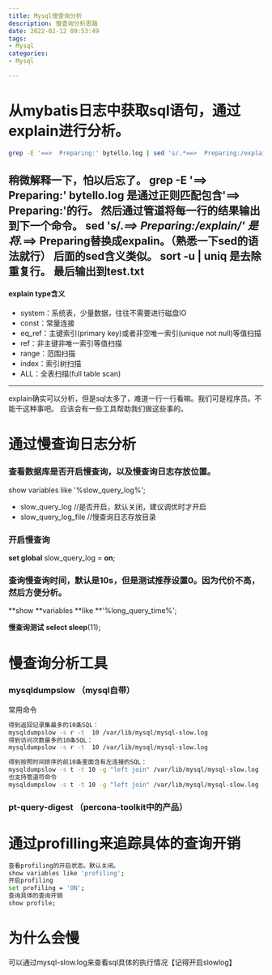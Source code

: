 ```yaml
---
title: Mysql慢查询分析
description: 慢查询分析思路
date: 2022-02-12 09:53:49
tags:
- Mysql
categories:
- Mysql

---
```

<meta name="referrer" content="no-referrer" />
<!-- more -->

# 从mybatis日志中获取sql语句，通过explain进行分析。
```bash
grep -E '==>  Preparing:' bytello.log | sed 's/.*==>  Preparing:/explain/' | sed 's/\($\)/;/' | sed 's/\?/""/g' | sed 's/LIMIT ""/LIMIT 5/' | sort -u | uniq > test.txt
```
稍微解释一下，怕以后忘了。
grep -E '==>  Preparing:' bytello.log 是通过正则匹配包含'==>  Preparing:'的行。
然后通过管道将每一行的结果输出到下一个命令。
 sed 's/.*==>  Preparing:/explain/' 是将.*==>  Preparing替换成expalin。（熟悉一下sed的语法就行）
后面的sed含义类似。
sort -u | uniq 是去除重复行。
最后输出到test.txt
----
#### explain type含义

- system：系统表，少量数据，往往不需要进行磁盘IO
- const：常量连接
- eq_ref：主键索引(primary key)或者非空唯一索引(unique not null)等值扫描
- ref：非主键非唯一索引等值扫描
- range：范围扫描
- index：索引树扫描
- ALL：全表扫描(full table scan)

----
explain确实可以分析，但是sql太多了，难道一行一行看嘛。我们可是程序员。不能干这种事吧。
应该会有一些工具帮助我们做这些事的。


# 通过慢查询日志分析
### 查看数据库是否开启慢查询，以及慢查询日志存放位置。
show variables like '%slow_query_log%';

- slow_query_log //是否开启，默认关闭，建议调优时才开启
- slow_query_log_file //慢查询日志存放目录
### 开启慢查询
**set global** slow_query_log = **on**;
### 查询慢查询时间，默认是10s，但是测试推荐设置0。因为代价不高，然后方便分析。
**show **variables **like **'%long_query_time%';


**慢查询测试**
**select sleep**(11);


# 慢查询分析工具
### mysqldumpslow （mysql自带）
常用命令
```bash
得到返回记录集最多的10条SQL：
mysqldumpslow -s r -t  10 /var/lib/mysql/mysql-slow.log
得到访问次数最多的10条SQL：
mysqldumpslow -s r -t  10 /var/lib/mysql/mysql-slow.log

得到按照时间排序的前10条里面含有左连接的SQL：
mysqldumpslow -s t -t 10 -g "left join" /var/lib/mysql/mysql-slow.log
也支持管道符命令
mysqldumpslow -s t -t 10 -g "left join" /var/lib/mysql/mysql-slow.log | more //分页显示

```
### pt-query-digest （percona-toolkit中的产品）


# 通过profilling来追踪具体的查询开销
```bash
查看profiling的开启状态。默认关闭。
show variables like 'profiling';
开启profiling
set profiling = 'ON';
查询具体的查询开销
show profile;
```
# 为什么会慢
可以通过mysql-slow.log来查看sql具体的执行情况【记得开启slowlog】